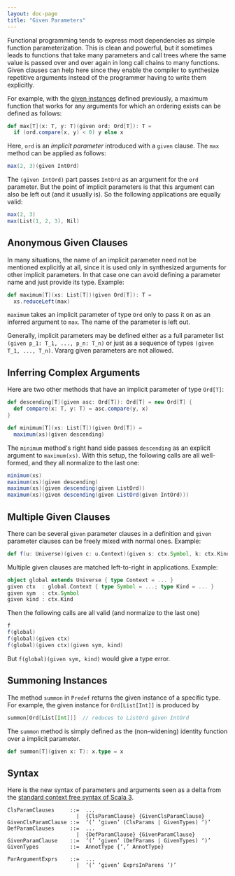 ```yaml
---
layout: doc-page
title: "Given Parameters"
---
```


Functional programming tends to express most dependencies as simple function parameterization.
This is clean and powerful, but it sometimes leads to functions that take many parameters and
call trees where the same value is passed over and over again in long call chains to many
functions. Given clauses can help here since they enable the compiler to synthesize
repetitive arguments instead of the programmer having to write them explicitly.

For example, with the [given instances](./delegates.md) defined previously,
a maximum function that works for any arguments for which an ordering exists can be defined as follows:
```scala
def max[T](x: T, y: T)(given ord: Ord[T]): T =
  if (ord.compare(x, y) < 0) y else x
```
Here, `ord` is an _implicit parameter_ introduced with a `given` clause.
The `max` method can be applied as follows:
```scala
max(2, 3)(given IntOrd)
```
The `(given IntOrd)` part passes `IntOrd` as an argument for the `ord` parameter. But the point of
implicit parameters is that this argument can also be left out (and it usually is). So the following
applications are equally valid:
```scala
max(2, 3)
max(List(1, 2, 3), Nil)
```

## Anonymous Given Clauses

In many situations, the name of an implicit parameter need not be
mentioned explicitly at all, since it is used only in synthesized arguments for
other implicit parameters. In that case one can avoid defining a parameter name
and just provide its type. Example:
```scala
def maximum[T](xs: List[T])(given Ord[T]): T =
  xs.reduceLeft(max)
```
`maximum` takes an implicit parameter of type `Ord` only to pass it on as an
inferred argument to `max`. The name of the parameter is left out.

Generally, implicit parameters may be defined either as a full parameter list `(given p_1: T_1, ..., p_n: T_n)` or just as a sequence of types `(given T_1, ..., T_n)`.
Vararg given parameters are not allowed.

## Inferring Complex Arguments

Here are two other methods that have an implicit parameter of type `Ord[T]`:
```scala
def descending[T](given asc: Ord[T]): Ord[T] = new Ord[T] {
  def compare(x: T, y: T) = asc.compare(y, x)
}

def minimum[T](xs: List[T])(given Ord[T]) =
  maximum(xs)(given descending)
```
The `minimum` method's right hand side passes `descending` as an explicit argument to `maximum(xs)`.
With this setup, the following calls are all well-formed, and they all normalize to the last one:
```scala
minimum(xs)
maximum(xs)(given descending)
maximum(xs)(given descending(given ListOrd))
maximum(xs)(given descending(given ListOrd(given IntOrd)))
```

## Multiple Given Clauses

There can be several `given` parameter clauses in a definition and `given` parameter clauses can be freely
mixed with normal ones. Example:
```scala
def f(u: Universe)(given c: u.Context)(given s: ctx.Symbol, k: ctx.Kind) = ...
```
Multiple given clauses are matched left-to-right in applications. Example:
```scala
object global extends Universe { type Context = ... }
given ctx  : global.Context { type Symbol = ...; type Kind = ... }
given sym  : ctx.Symbol
given kind : ctx.Kind
```
Then the following calls are all valid (and normalize to the last one)
```scala
f
f(global)
f(global)(given ctx)
f(global)(given ctx)(given sym, kind)
```
But `f(global)(given sym, kind)` would give a type error.

## Summoning Instances

The method `summon` in `Predef` returns the given instance of a specific type. For example,
the given instance for `Ord[List[Int]]` is produced by
```scala
summon[Ord[List[Int]]]  // reduces to ListOrd given IntOrd
```
The `summon` method is simply defined as the (non-widening) identity function over a implicit parameter.
```scala
def summon[T](given x: T): x.type = x
```

## Syntax

Here is the new syntax of parameters and arguments seen as a delta from the [standard context free syntax of Scala 3](../../internals/syntax.md).
```
ClsParamClauses     ::=  ...
                      |  {ClsParamClause} {GivenClsParamClause}
GivenClsParamClause ::=  ‘(’ ‘given’ (ClsParams | GivenTypes) ‘)’
DefParamClauses     ::=  ...
                      |  {DefParamClause} {GivenParamClause}
GivenParamClause    ::=  ‘(’ ‘given’ (DefParams | GivenTypes) ‘)’
GivenTypes          ::=  AnnotType {‘,’ AnnotType}

ParArgumentExprs    ::=  ...
                      |  ‘(’ ‘given’ ExprsInParens ‘)’
```
